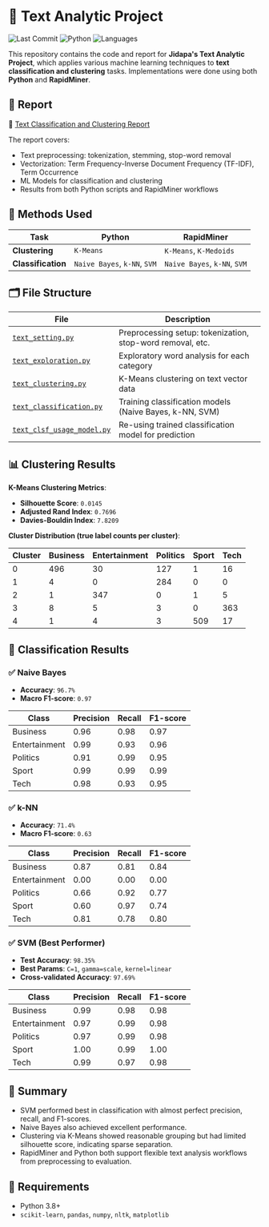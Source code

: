 # 📝 Text Analytic Project
![Last Commit](https://img.shields.io/github/last-commit/JPP-J/text_analytic_project?style=flat-square)
![Python](https://img.shields.io/badge/Python-97.8%25-blue?style=flat-square)
![Languages](https://img.shields.io/github/languages/count/JPP-J/text_analytic_project?style=flat-square)

This repository contains the code and report for **Jidapa's Text Analytic Project**, which applies various machine learning techniques to **text classification and clustering** tasks. Implementations were done using both **Python** and **RapidMiner**.


## 📄 Report

🔗 [Text Classification and Clustering Report](https://drive.google.com/file/d/1hwf-yAWtEjgi-CYBG3U80RKYMJwHa6mS/view?usp=sharing)

The report covers:
- Text preprocessing: tokenization, stemming, stop-word removal
- Vectorization: Term Frequency-Inverse Document Frequency (TF-IDF), Term Occurrence
- ML Models for classification and clustering
- Results from both Python scripts and RapidMiner workflows



## 🧪 Methods Used

| Task             | Python                            | RapidMiner                         |
|------------------|-----------------------------------|------------------------------------|
| **Clustering**   | `K-Means`                         | `K-Means`, `K-Medoids`             |
| **Classification** | `Naive Bayes`, `k-NN`, `SVM`     | `Naive Bayes`, `k-NN`, `SVM`       |



## 🗂 File Structure

| File                                                   | Description                                                  |
|--------------------------------------------------------|--------------------------------------------------------------|
| [`text_setting.py`](text_setting.py)                   | Preprocessing setup: tokenization, stop-word removal, etc.   |
| [`text_exploration.py`](text_exploration.py)           | Exploratory word analysis for each category                  |
| [`text_clustering.py`](text_clustering.py)             | K-Means clustering on text vector data                       |
| [`text_classification.py`](text_classification.py)     | Training classification models (Naive Bayes, k-NN, SVM)      |
| [`text_clsf_usage_model.py`](text_clsf_usage_model.py) | Re-using trained classification model for prediction         |


## 📊 Clustering Results

**K-Means Clustering Metrics**:
- **Silhouette Score**: `0.0145`
- **Adjusted Rand Index**: `0.7696`
- **Davies-Bouldin Index**: `7.8209`

**Cluster Distribution (true label counts per cluster)**:

| Cluster | Business | Entertainment | Politics | Sport | Tech |
|---------|----------|----------------|----------|-------|------|
| 0       | 496      | 30             | 127      | 1     | 16   |
| 1       | 4        | 0              | 284      | 0     | 0    |
| 2       | 1        | 347            | 0        | 1     | 5    |
| 3       | 8        | 5              | 3        | 0     | 363  |
| 4       | 1        | 4              | 3        | 509   | 17   |



## 🤖 Classification Results

### ✅ Naive Bayes
- **Accuracy**: `96.7%`
- **Macro F1-score**: `0.97`

| Class          | Precision | Recall | F1-score |
|----------------|-----------|--------|----------|
| Business       | 0.96      | 0.98   | 0.97     |
| Entertainment  | 0.99      | 0.93   | 0.96     |
| Politics       | 0.91      | 0.99   | 0.95     |
| Sport          | 0.99      | 0.99   | 0.99     |
| Tech           | 0.98      | 0.93   | 0.95     |



### ✅ k-NN
- **Accuracy**: `71.4%`
- **Macro F1-score**: `0.63`

| Class          | Precision | Recall | F1-score |
|----------------|-----------|--------|----------|
| Business       | 0.87      | 0.81   | 0.84     |
| Entertainment  | 0.00      | 0.00   | 0.00     |
| Politics       | 0.66      | 0.92   | 0.77     |
| Sport          | 0.60      | 0.97   | 0.74     |
| Tech           | 0.81      | 0.78   | 0.80     |


### ✅ SVM (Best Performer)
- **Test Accuracy**: `98.35%`
- **Best Params**: `C=1`, `gamma=scale`, `kernel=linear`
- **Cross-validated Accuracy**: `97.69%`

| Class          | Precision | Recall | F1-score |
|----------------|-----------|--------|----------|
| Business       | 0.99      | 0.98   | 0.98     |
| Entertainment  | 0.97      | 0.99   | 0.98     |
| Politics       | 0.97      | 0.99   | 0.98     |
| Sport          | 1.00      | 0.99   | 1.00     |
| Tech           | 0.99      | 0.97   | 0.98     |



## 📌 Summary

- SVM performed best in classification with almost perfect precision, recall, and F1-scores.
- Naive Bayes also achieved excellent performance.
- Clustering via K-Means showed reasonable grouping but had limited silhouette score, indicating sparse separation.
- RapidMiner and Python both support flexible text analysis workflows from preprocessing to evaluation.



## 📁 Requirements

- Python 3.8+
- `scikit-learn`, `pandas`, `numpy`, `nltk`, `matplotlib`
